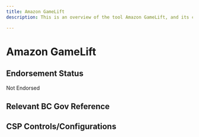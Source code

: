 ```yaml
---
title: Amazon GameLift
description: This is an overview of the tool Amazon GameLift, and its current status  within BC Gov.

---
```

<!---
Note: this is a generated file.  You should not edit it directly.  Please check https://github.com/bcgov/cloud-pathfinder for details.
-->
# Amazon GameLift



## Endorsement Status
Not Endorsed

## Relevant BC Gov Reference


## CSP Controls/Configurations
